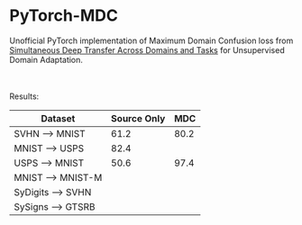 # PyTorch-MDC
Unofficial PyTorch implementation of Maximum Domain Confusion loss from [Simultaneous Deep Transfer Across Domains and Tasks](https://arxiv.org/abs/1510.02192) for Unsupervised Domain Adaptation.


<br>
<br>
Results:
<br>

 | Dataset    |Source Only    | MDC |
--- | --- | --- | 
SVHN &#10230; MNIST | 61.2|80.2 |
MNIST &#10230; USPS | 82.4 | |
USPS &#10230; MNIST | 50.6| 97.4|
MNIST &#10230; MNIST-M | | |
SyDigits &#10230; SVHN | | |
SySigns &#10230; GTSRB | | |
